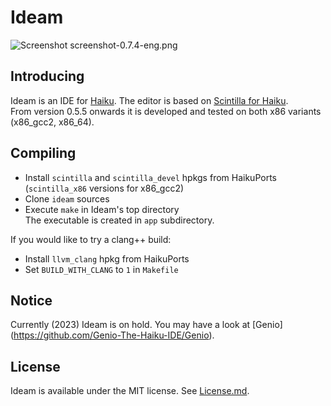 Ideam
================
![Screenshot](https://raw.github.com/AmosCaster/ideam/master/data/screenshot/screenshot-0.7.4-eng.png)
    screenshot-0.7.4-eng.png

Introducing
----------------

Ideam is an IDE for [Haiku](https://www.haiku-os.org).
The editor is based on [Scintilla for Haiku](https://sourceforge.net/p/scintilla/haiku/ci/default/tree/).  
From version 0.5.5 onwards it is developed and tested on both x86 variants (x86_gcc2, x86_64).


Compiling
----------------

* Install `scintilla` and `scintilla_devel` hpkgs from HaikuPorts (`scintilla_x86` versions for x86_gcc2)
* Clone `ideam` sources
* Execute `make` in Ideam's top directory  
The executable is created in `app` subdirectory.  


If you would like to try a clang++ build:
* Install `llvm_clang` hpkg from HaikuPorts
* Set `BUILD_WITH_CLANG` to `1` in `Makefile`

Notice
----------------
Currently (2023) Ideam is on hold. You may have a look at [Genio] (https://github.com/Genio-The-Haiku-IDE/Genio).

License
----------------

Ideam is available under the MIT license. See [License.md](License.md).
